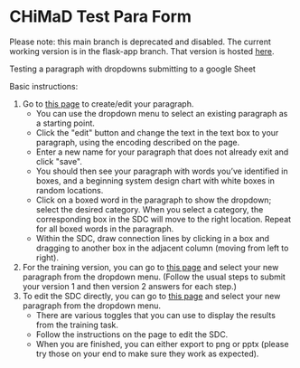 # CHiMaD Test Para Form

Please note: this main branch is deprecated and disabled.  The current working version is in the flask-app branch.  That version is hosted [here](http://chimad-trainings.rcs.northwestern.edu/).

Testing a paragraph with dropdowns submitting to a google Sheet

Basic instructions:
1.	Go to [this page](https://ageller.github.io/CHiMaDTestParaForm/editPara.html) to create/edit your paragraph.
	* You can use the dropdown menu to select an existing paragraph as a starting point.
	* Click the "edit" button and change the text in the text box to your paragraph, using the encoding described on the page.
	* Enter a new name for your paragraph that does not already exit and click "save".
	* You should then see your paragraph with words you’ve identified in boxes, and a beginning system design chart with white boxes in random locations.
	* Click on a boxed word in the paragraph to show the dropdown; select the desired category.  When you select a category, the corresponding box in the SDC will move to the right location.  Repeat for all boxed words in the paragraph.
	* Within the SDC, draw connection lines by clicking in a box and dragging to another box in the adjacent column (moving from left to right).
2.	For the training version, you can go to [this page](https://ageller.github.io/CHiMaDTestParaForm/index.html) and select your new paragraph from the dropdown menu.  (Follow the usual steps to submit your version 1 and then version 2 answers for each step.)
3.	To edit the SDC directly, you can go to [this page](https://ageller.github.io/CHiMaDTestParaForm/editSDC.html) and select your new paragraph from the dropdown menu.
	* There are various toggles that you can use to display the results from the training task.
	* Follow the instructions on the page to edit the SDC.
	* When you are finished, you can either export to png or pptx (please try those on your end to make sure they work as expected).
